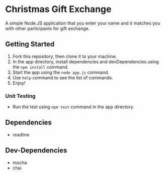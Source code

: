 # Christmas Gift Exchange

A simple Node.JS application that you enter your name and it matches you with other participants for gift exchange.

## Getting Started

1. Fork this repository, then clone it to your machine.
2. In the app directory, install dependencies and devDependencies using the `npm install` command.
3. Start the app using the `node app.js` command.
4. Use `help` command to see the list of commands.
5. Enjoy!

### Unit Testing
- Run the test using `npm test` command in the app directory.

## Dependencies
- readline

## Dev-Dependencies
- mocha
- chai
